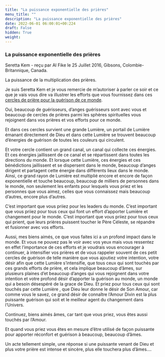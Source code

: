 ```yaml
---
title: "La puissance exponentielle des prières"
menu_title: ""
description: "La puissance exponentielle des prières"
date: 2022-06-01 06:00:01+00:224
draft: False
hidden: True
weight:
---
```

### La puissance exponentielle des prières

Seretta Kem - reçu par Al Fike le 25 Juillet 2016, Gibsons, Colombie-Britannique, Canada.

La puissance de la multiplication des prières.

Je suis Seretta Kem et je vous remercie de m’autoriser à parler ce soir et ce que je vais vous dire va illustrer les efforts que vous fournissez dans ces [cercles de prière pour la guérison de ce monde](/fr-spiritual-subjects/fr-circles-of-light/).

Oui, beaucoup de guérisseurs, d’anges guérisseurs sont avec vous et beaucoup de cercles de prières parmi les sphères spirituelles vous rejoignent dans vos prières et vos efforts pour ce monde.

Et dans ces cercles survient une grande Lumière, un portail de Lumière émanant directement de Dieu et dans cette Lumière se trouvent beaucoup d’énergies de guérison de toutes les couleurs qui circulent.

Et votre cercle contient un grand canal, un canal qui collecte ces énergies. Et ces énergies jaillissent de ce canal et se répartissent dans toutes les directions du monde. Et lorsque cette Lumière, ces énergies et ces bénédictions jaillissent et se dispersent dans le monde, beaucoup d’anges dirigent et partagent cette énergie dans différents lieux dans le monde. Ainsi, ce grand rayon de Lumière est multiplié encore et encore de façon exponentielle et touche beaucoup, beaucoup de milliers de personnes dans le monde, non seulement les enfants pour lesquels vous priez et les personnes que vous aimez, celles que vous connaissez mais beaucoup d’autres, encore plus d’autres.

C’est important que vous priiez pour les leaders du monde. C’est important que vous priiez pour tous ceux qui font un effort d’apporter Lumière et changement pour le monde. C’est important que vous priiez pour tous ceux qui prient, que leurs prières puissent toucher le Père Céleste, se répandre et fusionner avec vos efforts.

Aussi, mes biens aimés, ce que vous faites ici a un profond impact dans le monde. Et vous ne pouvez pas le voir avec vos yeux mais vous ressentez en effet l’importance de ces efforts et je voudrais vous encourager à continuer, à intensifier vos prières et de vous rappeler souvent de ces petit cercles de guérison de telle manière que vous ajoutiez votre intention, votre désir afin que cette Lumière s’intensifie, que tous ceux qui sont touchés par ces grands efforts de prière, et cela implique beaucoup d’âmes, sur plusieurs plaines d’et beaucoup d’anges qui vous rejoignent dans votre intention et votre profond désir d’apporter la guérison au monde, un monde qui a besoin désespéré de la grace de Dieu. Et priez pour tous ceux qui sont touchés par cette Lumière , que Dieu leur donne le désir de Son Amour, car comme vous le savez, ce grand désir de connaître l’Amour Divin est la plus puissante guérison qui soit et le meilleur agent du changement dans l’Univers.

Continuez, biens aimés âmes, car tant que vous priez, vous êtes aussi touchés par l’Amour.

Et quand vous priez vous êtes en mesure d’être utilisé de façon puissante pour apporter réconfort et guérison à beaucoup, beaucoup d’âmes.

Un acte tellement simple, une réponse si une puissante venant de Dieu et plus votre prière est intense et sincère, plus elle touchera plus d’âmes….
